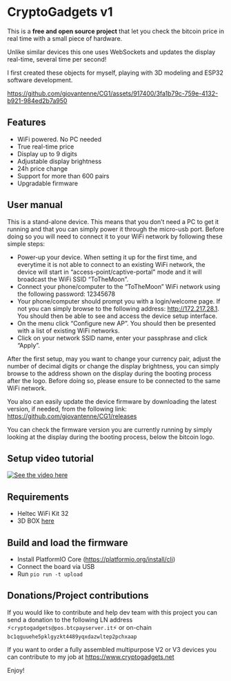 # CryptoGadgets v1

This is a **free and open source project** that let you check the bitcoin price in real time with a small piece of hardware.

Unlike similar devices this one uses WebSockets and updates the display real-time, several time per second!

I first created these objects for myself, playing with 3D modeling and ESP32 software development.

https://github.com/giovantenne/CG1/assets/917400/3fa1b79c-759e-4132-b921-984ed2b7a950


## Features

- WiFi powered. No PC needed
- True real-time price
- Display up to 9 digits
- Adjustable display brightness
- 24h price change
- Support for more than 600 pairs
- Upgradable firmware

## User manual

This is a stand-alone device. This means that you don’t need a PC  to get it running and that you can simply power it through the micro-usb port. Before doing so  you will need to connect it to your WiFi network by following these simple steps:

- Power-up your device. When setting it up for the first time, and everytime it is not able to connect to an existing WiFi network, the device will start in “access-point/captive-portal" mode and it will broadcast the WiFi SSID “ToTheMoon”.
- Connect your phone/computer to the “ToTheMoon” WiFi network using the following password: 12345678
- Your phone/computer should prompt you with a login/welcome page. If not you can simply browse to the following address: http://172.217.28.1. You should then be able to see and access the device setup interface.
- On the menu click “Configure new AP”. You should then be presented with a list of existing WiFi networks.
- Click on your network SSID name, enter your passphrase and click “Apply”.


After the first setup, may  you want to change your currency pair, adjust the number of decimal digits or change the display brightness, you can simply browse to the address shown on the display during the booting process after the logo. Before doing so, please ensure  to be connected to the same WiFi network.

You also can easily update the device firmware by downloading the latest version, if needed, from the following link: https://github.com/giovantenne/CG1/releases

You can check the firmware version you are currently running  by simply  looking at the display during the booting process, below the bitcoin logo.


## Setup video tutorial
[![See the video here](https://www.datocms-assets.com/56675/1633985370-pxl20210405091715325-portrait1024x1024.jpg?fm=webp&w=610)](https://www.youtube.com/watch?v=Izq8tlnVEv4)

## Requirements
- Heltec WiFi Kit 32
- 3D BOX [here](stl/)

## Build and load the firmware
- Install PlatformIO Core (https://platformio.org/install/cli)
- Connect the board via USB
- Run `pio run -t upload`

## Donations/Project contributions
If you would like to contribute and help dev team with this project you can send a donation to the following LN address ⚡`cryptogadgets@pos.btcpayserver.it`⚡ or on-chain `bc1qguuehe5pklgyzkt4489yqxdazwltep2pchxaap`

If you want to order a fully assembled multipurpose V2 or V3 devices you can contribute to my job at https://www.cryptogadgets.net

Enjoy!
